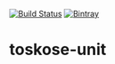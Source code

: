 [![Build Status](https://travis-ci.com/di-unipi-socc/toskose-unit.svg?branch=master)](https://travis-ci.com/di-unipi-socc/toskose-unit)
[![Bintray](https://img.shields.io/badge/version-0.1.0-blue.svg)]()
# toskose-unit
